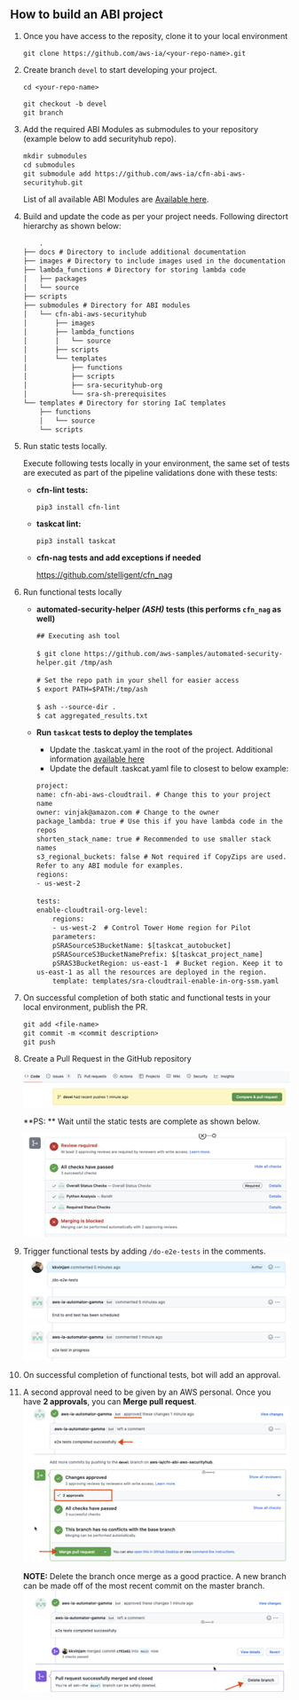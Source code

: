 ## How to build an ABI project 

1. Once you have access to the reposity, clone it to your local environment

    ```
    git clone https://github.com/aws-ia/<your-repo-name>.git
    ```

2. Create branch `devel` to start developing your project.
    ```
    cd <your-repo-name>
    ```
    ```
    git checkout -b devel
    git branch
    ```
3. Add the required ABI Modules as submodules to your repository (example below to add securityhub repo). 
    ```
    mkdir submodules
    cd submodules
    git submodule add https://github.com/aws-ia/cfn-abi-aws-securityhub.git
    ```
    List of all available ABI Modules are [Available here](https://link-to-be-added).
4. Build and update the code as per your project needs. Following directort hierarchy as shown below:

    ```
        .
    ├── docs # Directory to include additional documentation
    ├── images # Directory to include images used in the documentation
    ├── lambda_functions # Directory for storing lambda code
    │   ├── packages
    │   └── source
    ├── scripts
    ├── submodules # Directory for ABI modules
    │   └── cfn-abi-aws-securityhub
    │       ├── images
    │       ├── lambda_functions
    │       │   └── source
    │       ├── scripts
    │       └── templates
    │           ├── functions
    │           ├── scripts
    │           ├── sra-securityhub-org
    │           └── sra-sh-prerequisites
    └── templates # Directory for storing IaC templates
        ├── functions
        │   └── source
        └── scripts
    ```
5. Run static tests locally.

    Execute following tests locally  in your environment, the same set of tests are executed as part of the pipeline validations done with these tests:

    * **cfn-lint tests:**

        ```
        pip3 install cfn-lint
        ```

    * **taskcat lint:**

        ```
        pip3 install taskcat
        ```

    * **cfn-nag tests and add exceptions if needed**

        https://github.com/stelligent/cfn_nag

6. Run functional tests locally
    * **automated-security-helper *(ASH)* tests (this performs `cfn_nag` as well)**

        ```
        ## Executing ash tool

        $ git clone https://github.com/aws-samples/automated-security-helper.git /tmp/ash

        # Set the repo path in your shell for easier access
        $ export PATH=$PATH:/tmp/ash

        $ ash --source-dir .
        $ cat aggregated_results.txt
        ```
    * **Run `taskcat` tests to deploy the templates**
        * Update the .taskcat.yaml in the root of the project. Additional information [available here](https://aws-ia.github.io/taskcat/)
        * Update the default .taskcat.yaml file to closest to below example:

        ```
        project:
        name: cfn-abi-aws-cloudtrail. # Change this to your project name
        owner: vinjak@amazon.com # Change to the owner
        package_lambda: true # Use this if you have lambda code in the repos
        shorten_stack_name: true # Recommended to use smaller stack names
        s3_regional_buckets: false # Not required if CopyZips are used. Refer to any ABI module for examples.
        regions:
        - us-west-2

        tests:
        enable-cloudtrail-org-level:
            regions:
            - us-west-2  # Control Tower Home region for Pilot
            parameters:
            pSRASourceS3BucketName: $[taskcat_autobucket]
            pSRASourceS3BucketNamePrefix: $[taskcat_project_name]
            pSRAS3BucketRegion: us-east-1  # Bucket region. Keep it to us-east-1 as all the resources are deployed in the region.
            template: templates/sra-cloudtrail-enable-in-org-ssm.yaml
        ```

7. On successful completion of both static and functional tests in your local environment, publish the PR.

    ```
    git add <file-name>
    git commit -m <commit description>
    git push
    ```

8. Create a Pull Request in the GitHub repository

    ![Create Pull Request](/images/create_pull_request.png)
    
    **PS: ** Wait until the static tests are complete as shown below.

    ![Static Tests Success](/images/static_tests_complete.png)

9. Trigger functional tests by adding `/do-e2e-tests` in the comments.
    ![Functional Tests](/images/functional-tests.png)

10. On successful completion of functional tests, bot will add an approval.

11. A second approval need to be given by an AWS personal. Once you have **2 approvals**, you can **Merge pull request**.
    ![Change Approvals](/images/change-approval.png)

    **NOTE:** Delete the branch once merge as a good practice. A new branch can be made off of the most recent commit on the master branch.
    ![](/images/Merge-PR-Delete-Branch.png)
